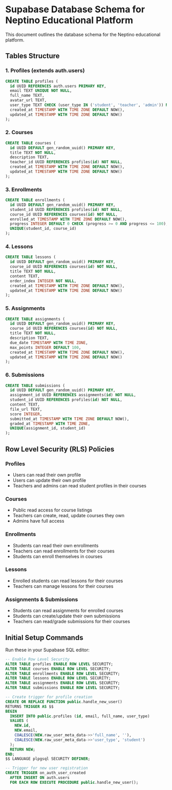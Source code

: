 # Supabase Database Schema for Neptino Educational Platform

This document outlines the database schema for the Neptino educational platform.

## Tables Structure

### 1. Profiles (extends auth.users)
```sql
CREATE TABLE profiles (
  id UUID REFERENCES auth.users PRIMARY KEY,
  email TEXT UNIQUE NOT NULL,
  full_name TEXT,
  avatar_url TEXT,
  user_type TEXT CHECK (user_type IN ('student', 'teacher', 'admin')) NOT NULL DEFAULT 'student',
  created_at TIMESTAMP WITH TIME ZONE DEFAULT NOW(),
  updated_at TIMESTAMP WITH TIME ZONE DEFAULT NOW()
);
```

### 2. Courses
```sql
CREATE TABLE courses (
  id UUID DEFAULT gen_random_uuid() PRIMARY KEY,
  title TEXT NOT NULL,
  description TEXT,
  teacher_id UUID REFERENCES profiles(id) NOT NULL,
  created_at TIMESTAMP WITH TIME ZONE DEFAULT NOW(),
  updated_at TIMESTAMP WITH TIME ZONE DEFAULT NOW()
);
```

### 3. Enrollments
```sql
CREATE TABLE enrollments (
  id UUID DEFAULT gen_random_uuid() PRIMARY KEY,
  student_id UUID REFERENCES profiles(id) NOT NULL,
  course_id UUID REFERENCES courses(id) NOT NULL,
  enrolled_at TIMESTAMP WITH TIME ZONE DEFAULT NOW(),
  progress INTEGER DEFAULT 0 CHECK (progress >= 0 AND progress <= 100),
  UNIQUE(student_id, course_id)
);
```

### 4. Lessons
```sql
CREATE TABLE lessons (
  id UUID DEFAULT gen_random_uuid() PRIMARY KEY,
  course_id UUID REFERENCES courses(id) NOT NULL,
  title TEXT NOT NULL,
  content TEXT,
  order_index INTEGER NOT NULL,
  created_at TIMESTAMP WITH TIME ZONE DEFAULT NOW(),
  updated_at TIMESTAMP WITH TIME ZONE DEFAULT NOW()
);
```

### 5. Assignments
```sql
CREATE TABLE assignments (
  id UUID DEFAULT gen_random_uuid() PRIMARY KEY,
  course_id UUID REFERENCES courses(id) NOT NULL,
  title TEXT NOT NULL,
  description TEXT,
  due_date TIMESTAMP WITH TIME ZONE,
  max_points INTEGER DEFAULT 100,
  created_at TIMESTAMP WITH TIME ZONE DEFAULT NOW(),
  updated_at TIMESTAMP WITH TIME ZONE DEFAULT NOW()
);
```

### 6. Submissions
```sql
CREATE TABLE submissions (
  id UUID DEFAULT gen_random_uuid() PRIMARY KEY,
  assignment_id UUID REFERENCES assignments(id) NOT NULL,
  student_id UUID REFERENCES profiles(id) NOT NULL,
  content TEXT,
  file_url TEXT,
  score INTEGER,
  submitted_at TIMESTAMP WITH TIME ZONE DEFAULT NOW(),
  graded_at TIMESTAMP WITH TIME ZONE,
  UNIQUE(assignment_id, student_id)
);
```

## Row Level Security (RLS) Policies

### Profiles
- Users can read their own profile
- Users can update their own profile
- Teachers and admins can read student profiles in their courses

### Courses
- Public read access for course listings
- Teachers can create, read, update courses they own
- Admins have full access

### Enrollments
- Students can read their own enrollments
- Teachers can read enrollments for their courses
- Students can enroll themselves in courses

### Lessons
- Enrolled students can read lessons for their courses
- Teachers can manage lessons for their courses

### Assignments & Submissions
- Students can read assignments for enrolled courses
- Students can create/update their own submissions
- Teachers can read/grade submissions for their courses

## Initial Setup Commands

Run these in your Supabase SQL editor:

```sql
-- Enable Row Level Security
ALTER TABLE profiles ENABLE ROW LEVEL SECURITY;
ALTER TABLE courses ENABLE ROW LEVEL SECURITY;
ALTER TABLE enrollments ENABLE ROW LEVEL SECURITY;
ALTER TABLE lessons ENABLE ROW LEVEL SECURITY;
ALTER TABLE assignments ENABLE ROW LEVEL SECURITY;
ALTER TABLE submissions ENABLE ROW LEVEL SECURITY;

-- Create trigger for profile creation
CREATE OR REPLACE FUNCTION public.handle_new_user()
RETURNS TRIGGER AS $$
BEGIN
  INSERT INTO public.profiles (id, email, full_name, user_type)
  VALUES (
    NEW.id,
    NEW.email,
    COALESCE(NEW.raw_user_meta_data->>'full_name', ''),
    COALESCE(NEW.raw_user_meta_data->>'user_type', 'student')
  );
  RETURN NEW;
END;
$$ LANGUAGE plpgsql SECURITY DEFINER;

-- Trigger for new user registration
CREATE TRIGGER on_auth_user_created
  AFTER INSERT ON auth.users
  FOR EACH ROW EXECUTE PROCEDURE public.handle_new_user();
```
